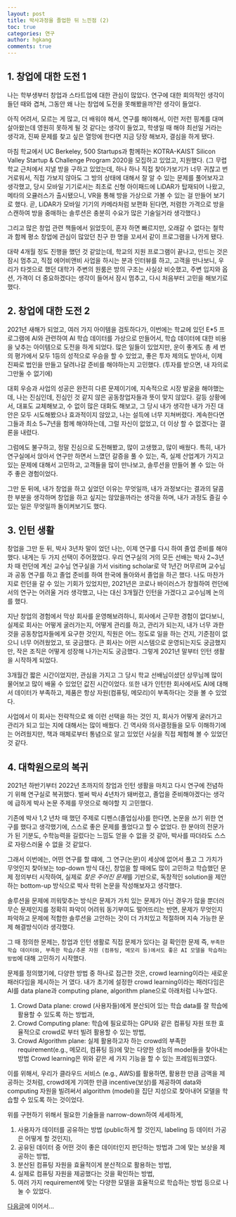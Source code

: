 ```yaml
---
layout: post
title: 박사과정을 졸업한 뒤 느낀점 (2)
toc: true
categories: 연구
author: hgkang
comments: true
---
```



## 1. 창업에 대한 도전 1

나는 학부생부터 창업과 스타트업에 대한 관심이 많았다.
연구에 대한 회의적인 생각이 들던 때와 겹쳐, 그동안 왜 나는 창업에 도전을 못해봤을까?란 생각이 들었다.

아직 어려서, 모르는 게 많고, 더 배워야 해서, 연구를 해야해서, 이런 저런 핑계를 대며 살아왔는데 영원히 못하게 될 것 같다는 생각이 들었고,
학생일 때 해야 최선일 거라는 생각과, 진짜 문제를 찾고 싶은 열망에 한다면 지금 당장 해보자, 결심을 하게 됐다.

마침 학교에서 UC Berkeley, 500 Startups과 함께하는 KOTRA-KAIST Silicon Valley Startup & Challenge Program 2020을 모집하고 있었고, 지원했다.
(그 무렵 학교 근처에서 지낼 방을 구하고 있었는데, 하나 하나 직접 찾아가보기가 너무 귀찮고 번거로워서, 직접 가보지 않아도 그 방의 상태에 대해서 잘 알 수 있는 문제를 풀어보자고 생각했고, 당시 모바일 기기로서는 최초로 신형 아이패드에 LiDAR가 탑재되어 나왔고, 메타의 오큘러스가 출시됐으니, VR을 통해 방을 가상으로 가볼 수 있는 걸 만들어 보기로 했다. 곧, LiDAR가 모바일 기기의 카메라처럼 보편화 된다면, 저렴한 가격으로 방을 스캔하여 방을 중매하는 솔루션은 충분히 수요가 많은 기술일거라 생각했다.)

그리고 많은 창업 관련 책들에서 읽었듯이, 혼자 하면 빠르지만, 오래갈 수 없다는 철학과 함께 평소 창업에 관심이 많았던 친구 한 명을 꼬셔서 같이 프로그램을 나가게 됐다.

대략 4개월 정도 진행을 했던 것 같았는데, 학교의 지원 프로그램이 끝나고, 만드는 것은 잠시 멈추고, 직접 에어비앤비 사업을 하시는 분과 인터뷰를 하고, 고객을 만나보니, 우리가 타겟으로 했던 대학가 주변의 원룸은 방의 구조는 사실상 비슷했고, 주변 입지와 옵션, 가격이 더 중요하겠다는 생각이 들어서 잠시 멈추고, 다시 처음부터 고민을 해보기로 했다.

## 2. 창업에 대한 도전 2

2021년 새해가 되었고, 여러 가지 아이템을 검토하다가, 이번에는 학교에 있던 E*5 프로그램에 AI와 관련하여 AI 학습 데이터를 가상으로 만들어서, 학습 데이터에 대한 비용을 낮추는 아이템으로 도전을 하게 되었다. 많은 일들이 있었지만, 운이 좋게도 총 세 번의 평가에서 모두 1등의 성적으로 우승을 할 수 있었고, 좋은 투자 제의도 받아서, 이제 진짜로 법인을 만들고 달려나갈 준비를 해야하는지 고민했다. (투자를 받으면, 내 자의로 그만둘 수 없기에)

대회 우승과 사업의 성공은 완전히 다른 문제이기에, 지속적으로 시장 발굴을 해야했는데, 나는 진심인데, 진심인 것 같지 않은 공동창업자들과 뜻이 맞지 않았다.
갈등 상황에서, 대표도 교체해보고, 수 없이 많은 대화도 해보고, 그 당시 내가 생각한 내가 가진 대안은 모두 시도해봤으나 효과적이지 않았고, 나는 설득에 너무 지쳐버렸다. 계속한다면 그들과 최소 5~7년을 함께 해야하는데, 그럴 자신이 없었고, 더 이상 할 수 없겠다는 결론을 내렸다.

그럼에도 불구하고, 정말 진심으로 도전해봤고, 많이 고생했고, 많이 배웠다.
특히, 내가 연구실에서 앉아서 연구만 하면서 느꼈던 갈증을 풀 수 있는, 즉, 실제 산업계가 가지고 있는 문제에 대해서 고민하고, 고객들을 많이 만나보고, 솔루션을 만들어 볼 수 있는 아주 좋은 경험이었다.

그만 둔 뒤에, 내가 창업을 하고 싶었던 이유는 무엇일까, 내가 과정보다는 결과의 달콤한 부분을 생각하며 창업을 하고 싶지는 않았을까라는 생각을 하며, 내가 과정도 즐길 수 있는 일은 무엇일까 돌이켜보기도 했다.

## 3. 인턴 생활

창업을 그만 둔 뒤, 박사 3년차 말이 었던 나는, 이제 연구를 다시 하여 졸업 준비를 해야했다. 내게는 두 가지 선택이 주어졌었다.
우리 연구실의 거의 모든 선배는 박사 2~3년차 때 런던에 계신 교수님 연구실을 가서 visiting scholar로 약 1년간 머무르며 교수님과 공동 연구를 하고 졸업 준비를 하여 한국에 돌아와서 졸업을 하곤 했다.
나도 마찬가지로 런던을 갈 수 있는 기회가 있었지만, 2021년은 코로나 바이러스가 창궐하여 런던에서의 연구는 어려울 거라 생각했고, 나는 대신 3개월간 인턴을 가겠다고 교수님께 논의를 했다.

지난 창업의 경험에서 막상 회사를 운영해보려하니, 회사에서 근무한 경험이 없다보니, 실제로 회사는 어떻게 굴러가는지, 어떻게 관리를 하고, 관리가 되는지, 내가 너무 과한 것을 공동창업자들에게 요구한 것인지, 직원은 어느 정도로 일을 하는 건지, 기준점이 없으니 너무 어려웠었고, 또 궁금했다.
큰 회사는 어떤 시스템으로 운영되는지도 궁금했지만, 작은 조직은 어떻게 성장해 나가는지도 궁금했다.
그렇게 2021년 말부터 인턴 생활을 시작하게 되었다.

3개월간 짧은 시간이었지만, 관심을 가지고 그 당시 학교 선배님이셨던 상무님께 많이 물어보고 많이 배울 수 있었던 값진 시간이었다.
또한 내가 인턴한 회사에서도 AI에 대해서 데이터가 부족하고, 제품은 항상 자원(컴퓨팅, 메모리)이 부족하다는 것을 볼 수 있었다.

사업에서 이 회사는 전략적으로 왜 이런 선택을 하는 것인 지, 회사가 어떻게 굴러가고 관리가 되고 있는 지에 대해서는 많이 배웠다. 
긴 역사와 의사결정들을 모두 이해하기에는 어려웠지만, 책과 매체로부터 통념으로 알고 있었던 사실을 직접 체험해 볼 수 있었던 것 같다.

## 4. 대학원으로의 복귀

2021년 하반기부터 2022년 초까지의 창업과 인턴 생활을 마치고 다시 연구에 전념하기 위해 연구실로 복귀했다.
벌써 박사 4년차가 돼버렸고, 졸업을 준비해야겠다는 생각에 급하게 박사 논문 주제를 무엇으로 해야할 지 고민했다.

기존에 박사 1,2 년차 때 했던 주제로 디펜스(졸업심사)를 한다면, 논문을 쓰기 위한 연구를 했다고 생각했기에, 스스로 좋은 문제를 풀었다고 할 수 없었다.
한 분야의 전문가가 된 기분도, 수학능력을 길렀다는 느낌도 얻을 수 없을 것 같아, 박사를 따더라도 스스로 자랑스러울 수 없을 것 같았다.

그래서 이번에는, 어떤 연구를 할 떄에, 그 연구(논문)이 세상에 없어서 풀고 그 가치가 무엇인지 찾아보는 top-down 방식 대신,
창업을 할 때에도 많이 고민하고 학습했던 문제 정의부터 시작하여, 실제로 *찾은 주어진 문제*를 기반으로, 독창적인 solution을 제안하는 bottom-up 방식으로 박사 학위 논문을 작성해보자고 생각했다.

솔루션을 문제에 끼워맞추는 방식은 문제가 가치 있는 문제가 아닌 경우가 많을 뿐더러 무슨 문제인지를 정확히 파악이 어려워 동기부여도 떨어뜨리는 반면,
문제가 무엇인지 파악하고 문제에 적합한 솔루션을 고안하는 것이 더 가치있고 적절하며 지속 가능한 문제 해결방식이라 생각했다.

그 때 정의한 문제는, 창업과 인턴 생활로 직접 문제가 있다는 걸 확인한 문제 즉,
`부족한 학습 데이터와, 부족한 학습/추론 자원 (컴퓨팅, 메모리 등)에서도 좋은 AI 모델을 학습하는 방법`에 대해 고민하기 시작했다.

문제를 정의했기에, 다양한 방법 중 하나로 접근한 것은, crowd learning이라는 새로운 패러다임을 제시하는 거 였다.
내가 초기에 설정한 crowd learning이라는 패러다임은 AI를 data plane과 computing plane, algorithm plane으로 아래처럼 나누었다.
1. Crowd Data plane: crowd (사용자들)에게 분산되어 있는 학습 data를 잘 학습에 활용할 수 있도록 하는 방법과,
2. Crowd Computing plane: 학습에 필요로하는 GPU와 같은 컴퓨팅 자원 또한 효율적으로 crowd로 부터 빌려 활용할 수 있는 방법,
3. Crowd Algorithm plane: 실제 활용하고자 하는 crowd의 부족한 requirement(e.g., 메모리, 컴퓨팅 등)에 맞는 다양한 성능의 model들을 찾아내는 방법
Crowd learning은 위와 같은 세 가지 기능을 할 수 있는 프레임워크였다.

이를 위해서, 우리가 클라우드 서비스 (e.g., AWS)를 활용하면, 활용한 만큼 금액을 제공하는 것처럼,
crowd에게 기여한 만큼 incentive(보상)를 제공하여 data와 computing 자원을 빌려써서 algorithm (model)을 집단 지성으로 찾아내어 모델을 학습할 수 있도록 하는 것이었다.

위를 구현하기 위해서 필요한 기술들을 narrow-down하여 세세하게,
1. 사용자가 데이터를 공유하는 방법 (public하게 할 것인지, labeling 등 데이터 가공은 어떻게 할 것인지),
2. 공유된 데이터 중 어떤 것이 좋은 데이터인지 판단하는 방법과 그에 맞는 보상을 제공하는 방법,
3. 분산된 컴퓨팅 자원을 효율적이게 분산적으로 활용하는 방법,
4. 실제로 컴퓨팅 자원을 제공했다는 것을 확인하는 방법,
5. 여러 가지 requirement에 맞는 다양한 모델을 효율적으로 학습하는 방법
등으로 나눌 수 있었다.

[다음글][phd3]에 이어서...

[phd3]: https://honggkang.github.io/posts/after-phd3/
